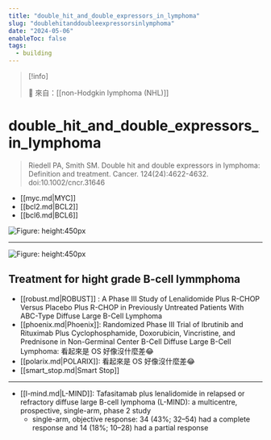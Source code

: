 ```yaml
---
title: "double_hit_and_double_expressors_in_lymphoma"
slug: "doublehitanddoubleexpressorsinlymphoma"
date: "2024-05-06"
enableToc: false
tags:
  - building
---
```


> [!info]
>
> 🌱 來自：[[non-Hodgkin lymphoma (NHL)]]

# double_hit_and_double_expressors_in_lymphoma

> Riedell PA, Smith SM. Double hit and double expressors in lymphoma: Definition and treatment. Cancer. 124(24):4622-4632. doi:10.1002/cncr.31646

- [[myc.md|MYC]]
- [[bcl2.md|BCL2]]
- [[bcl6.md|BCL6]]

![Figure: height:450px](https://i.imgur.com/DvcgJ7h.png)

---

![Figure: height:450px](https://i.imgur.com/s3ovecI.jpeg)

## Treatment for hight grade B-cell lymmphoma

- [[robust.md|ROBUST]] : A Phase III Study of Lenalidomide Plus R-CHOP Versus Placebo Plus R-CHOP in Previously Untreated Patients With ABC-Type Diffuse Large B-Cell Lymphoma
- [[phoenix.md|Phoenix]]: Randomized Phase III Trial of Ibrutinib and Rituximab Plus Cyclophosphamide, Doxorubicin, Vincristine, and Prednisone in Non-Germinal Center B-Cell Diffuse Large B-Cell Lymphoma: 看起來是 OS 好像沒什麼差😂
- [[polarix.md|POLARIX]]: 看起來是 OS 好像沒什麼差😂
- [[smart_stop.md|Smart Stop]]

---

- [[l-mind.md|L-MIND]]: Tafasitamab plus lenalidomide in relapsed or refractory diffuse large B-cell lymphoma (L-MIND): a multicentre, prospective, single-arm, phase 2 study
  - single-arm, objective response: 34 (43%; 32–54) had a complete response and 14 (18%; 10–28) had a partial response
